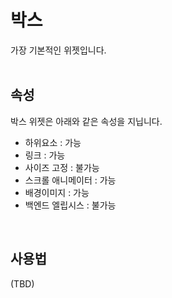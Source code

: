 # 박스
가장 기본적인 위젯입니다.<br /><br />


## 속성
박스 위젯은 아래와 같은 속성을 지닙니다.

* 하위요소 : 가능
* 링크 : 가능
* 사이즈 고정 : 불가능
* 스크롤 애니메이터 : 가능
* 배경이미지 : 가능
* 백엔드 엘립시스 : 불가능
<br />

## 사용법
(TBD)